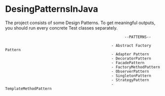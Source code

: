 # DesingPatternsInJava
The project consists of some Design Patterns. To get meaningful outputs, you should run every concrete Test classes separately.

                                                          --PATTERNS--

                                                    - Abstract Factory Pattern
                                                    - Adapter Pattern
                                                    - DecoratorPattern
                                                    - FacadePattern
                                                    - FactoryMethodPattern
                                                    - ObserverPattern
                                                    - SingletonPattern
                                                    - StrategyPattern
                                                    - TemplateMethodPattern

